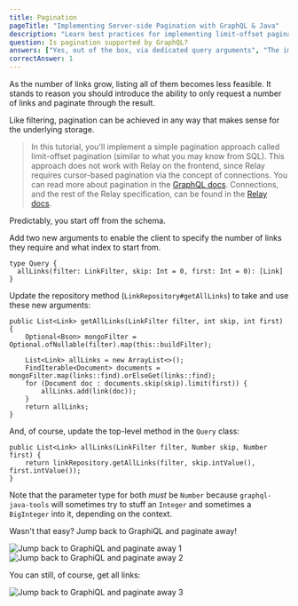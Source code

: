 ```yaml
---
title: Pagination
pageTitle: "Implementing Server-side Pagination with GraphQL & Java"
description: "Learn best practices for implementing limit-offset pagination in a GraphQL API using query arguments with a Node.js & Express GraphQL server."
question: Is pagination supported by GraphQL?
answers: ["Yes, out of the box, via dedicated query arguments", "The implementer can provide their own pagination scheme", "Yes, but only if the Connection specification (part of the Relay spec) is supported", "No"]
correctAnswer: 1
---
```


As the number of links grow, listing all of them becomes less feasible. It stands to reason you should introduce the ability to only request a number of links and paginate through the result.

Like filtering, pagination can be achieved in any way that makes sense for the underlying storage.

> In this tutorial, you'll implement a simple pagination approach called limit-offset pagination (similar to what you may know from SQL). This approach does not work with Relay on the frontend, since Relay requires cursor-based pagination via the concept of connections. You can read more about pagination in the [GraphQL docs](http://graphql.org/learn/pagination/). Connections, and the rest of the Relay specification, can be found in the [Relay docs](https://facebook.github.io/relay/docs/graphql-connections.html).

Predictably, you start off from the schema.

<Instruction>

Add two new arguments to enable the client to specify the number of links they require and what index to start from.

```graphql(path=".../hackernews-graphql-java/src/main/resources/schema.graphqls")
type Query {
  allLinks(filter: LinkFilter, skip: Int = 0, first: Int = 0): [Link]
}
```

</Instruction>

<Instruction>

Update the repository method (`LinkRepository#getAllLinks`) to take and use these new arguments:

```java(path=".../hackernews-graphql-java/src/main/java/com/howtographql/hackernews/LinkRepository.java")
public List<Link> getAllLinks(LinkFilter filter, int skip, int first) {
    Optional<Bson> mongoFilter = Optional.ofNullable(filter).map(this::buildFilter);
    
    List<Link> allLinks = new ArrayList<>();
    FindIterable<Document> documents = mongoFilter.map(links::find).orElseGet(links::find);
    for (Document doc : documents.skip(skip).limit(first)) {
        allLinks.add(link(doc));
    }
    return allLinks;
}
```

</Instruction>

<Instruction>

And, of course, update the top-level method in the `Query` class:

```java(path=".../hackernews-graphql-java/src/main/java/com/howtographql/hackernews/Query.java")
public List<Link> allLinks(LinkFilter filter, Number skip, Number first) {
    return linkRepository.getAllLinks(filter, skip.intValue(), first.intValue());
}
```

</Instruction>

Note that the parameter type for both *must* be `Number` because `graphql-java-tools` will sometimes try to stuff an `Integer` and sometimes a `BigInteger` into it, depending on the context.

Wasn't that easy? Jump back to GraphiQL and paginate away!

![Jump back to GraphiQL and paginate away 1](http://i.imgur.com/ln7Ltgv.png)
![Jump back to GraphiQL and paginate away 2](http://i.imgur.com/Vm4TZQd.png)

You can still, of course, get all links:

![Jump back to GraphiQL and paginate away 3](http://i.imgur.com/pCd1e4j.png)
